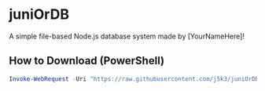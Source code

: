 # juniOrDB

A simple file-based Node.js database system made by [YourNameHere]!

## How to Download (PowerShell)

```powershell
Invoke-WebRequest -Uri "https://raw.githubusercontent.com/j5k3/juniOrDB/main/juniOrDB.js" -OutFile "juniOrDB.js"